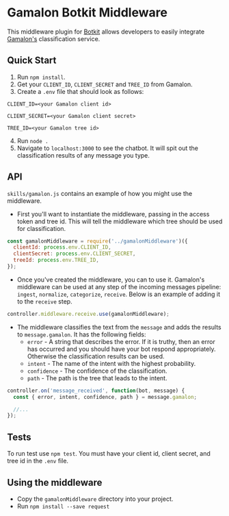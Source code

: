 # Gamalon Botkit Middleware

This middleware plugin for [Botkit](https://botkit.ai) allows developers to easily integrate [Gamalon's](https://gamalon.com/) classification service.

## Quick Start

1. Run `npm install`.
2. Get your `CLIENT_ID`, `CLIENT_SECRET` and `TREE_ID` from Gamalon.
3. Create a `.env` file that should look as follows:
  ```
  CLIENT_ID=<your Gamalon client id>
  
  CLIENT_SECRET=<your Gamalon client secret>

  TREE_ID=<your Gamalon tree id>
  ```
4. Run `node .`
5. Navigate to `localhost:3000` to see the chatbot. It will spit out the classification results of any message you type.

## API

`skills/gamalon.js` contains an example of how you might use the middleware.

* First you'll want to instantiate the middleware, passing in the access token and tree id. This will tell the middleware which tree should be used for classification.

```js
const gamalonMiddleware = require('../gamalonMiddleware')({
  clientId: process.env.CLIENT_ID,
  clientSecret: process.env.CLIENT_SECRET,
  treeId: process.env.TREE_ID,
});
```

* Once you've created the middleware, you can to use it. Gamalon's middleware can be used at any step of the incoming messages pipeline: `ingest`, `normalize`, `categorize`, `receive`. Below is an example of adding it to the `receive` step.

```js
controller.middleware.receive.use(gamalonMiddleware);
```

* The middleware classifies the text from the `message` and adds the results to `message.gamalon`. It has the following fields:
  * `error` - A string that describes the error. If it is truthy, then an error has occurred and you should have your bot respond appropriately. Otherwise the classification results can be used.
  * `intent` - The name of the intent with the highest probability.
  * `confidence` - The confidence of the classification.
  * `path` - The path is the tree that leads to the intent.

```js
controller.on('message_received', function(bot, message) {
  const { error, intent, confidence, path } = message.gamalon;

  //...
});
```

## Tests

To run test use `npm test`. You must have your client id, client secret, and tree id in the
`.env` file.

## Using the middleware

* Copy the `gamalonMiddleware` directory into your project.
* Run `npm install --save request`


